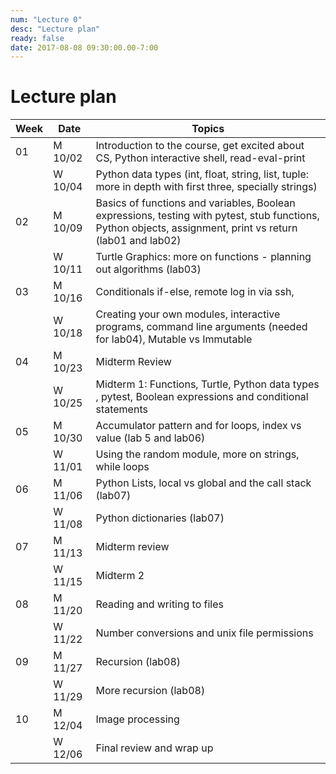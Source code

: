```yaml
---
num: "Lecture 0"
desc: "Lecture plan"
ready: false
date: 2017-08-08 09:30:00.00-7:00
---
```



# Lecture plan 

|   Week |  Date   |  Topics |
|--------|-------- | ------- |
|    01   | M 10/02 |  Introduction to the course, get excited about CS, Python interactive shell, read-eval-print|
|         | W 10/04 |  Python data types (int, float, string, list, tuple: more in depth with first three, specially strings)  |
|    02   | M 10/09 |   Basics of functions and variables, Boolean expressions, testing with pytest, stub functions, Python objects, assignment, print vs return (lab01 and lab02) |
|         | W 10/11 |  Turtle Graphics:  more on functions - planning out algorithms (lab03)|
|    03   | M 10/16 |  Conditionals if-else, remote log in via ssh, |
|         | W 10/18 |  Creating your own modules, interactive programs, command line arguments (needed for lab04), Mutable vs Immutable |
|    04   | M 10/23 |  Midterm Review  |
|         | W 10/25 | Midterm 1: Functions, Turtle, Python data types , pytest, Boolean expressions and conditional statements  |
|    05   | M 10/30 |  Accumulator pattern and for loops, index vs value   (lab 5 and lab06)    |
|         | W 11/01 | Using the random module, more on strings, while loops     |
|    06   | M 11/06 |    Python Lists, local vs global and the call stack   (lab07) |
|         | W 11/08 |    Python dictionaries   (lab07)  |
|    07   | M 11/13 |     Midterm review    |
|         | W 11/15 | Midterm 2         |
|    08   | M 11/20 |   Reading and writing to files      |
|         | W 11/22 |   Number conversions and unix file permissions      |
|    09   | M 11/27 |   Recursion  (lab08)    |
|         | W 11/29 |   More recursion  (lab08)   |
|    10   | M 12/04 |   Image processing       |
|         | W 12/06 |  Final review and wrap up       |



